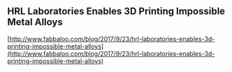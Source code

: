 ## HRL Laboratories Enables 3D Printing Impossible Metal Alloys
  
  [http://www.fabbaloo.com/blog/2017/9/23/hrl-laboratories-enables-3d-printing-impossible-metal-alloys](http://www.fabbaloo.com/blog/2017/9/23/hrl-laboratories-enables-3d-printing-impossible-metal-alloys)